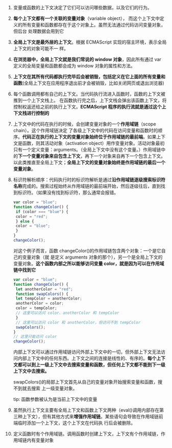 1. 变量或函数的上下文决定了它们可以访问哪些数据，以及它们的行为。

2. **每个上下文都有一个关联的变量对象**（variable object）， 而这个上下文中定义的所有变量和函数都存在于这个对象上。虽然无法通过代码访问变量对象，但后台 处理数据会用到它

3. **全局上下文是最外层的上下文**。根据 ECMAScript 实现的宿主环境，表示全局上下文的对象可能不一 样。

4. **在浏览器中，全局上下文就是我们常说的 window 对象**，因此所有通过 var 定义的全局变量和函数都会成为 window 对象的属性和方法。

5. **上下文在其所有代码都执行完毕后会被销毁，包括定义在它上面的所有变量和函数**(全局上下文在应用程序退出前才会被销毁，比如关闭网页或退出浏览器)

6. 每个函数调用都有自己的上下文。当代码执行流进入函数时，函数的上下文被推到一个上下文栈上。 在函数执行完之后，上下文栈会弹出该函数上下文，将控制权返还给之前的执行上下文。**ECMAScript 程序的执行流就是通过这个上下文栈进行控制的**

7. 上下文中的代码在执行的时候，会创建变量对象的一个**作用域链**（scope chain）。这个作用域链决定 了各级上下文中的代码在访问变量和函数时的顺序。**代码正在执行的上下文的变量对象始终位于作用域链的最前端**。如果上下文是函数，则其活动对象（activation object）用作变量对象。活动对象最初只有一个定义变量：arguments。（全局上下文中没有这个变量。）作用域链中的**下一个变量对象来自包含上下文**，再下一个对象来自再下一个包含上下文。以此类推直至全局上下文；**全局上下文的变量对象始终是作用域链的最后一个变量对象**。

8. 标识符解析顺序：代码执行时的标识符解析是通过**沿作用域链逐级搜索标识符名称**完成的。搜索过程始终从作用域链的最前端开始，然后逐级往后，直到找到标识符。（如果没有找到标识符，那么通常会报错。

   ```js
   var color = "blue"; 
   function changeColor() { 
    if (color === "blue") { 
    color = "red"; 
    } else { 
    color = "blue"; 
    } 
   } 
   changeColor();
   ```

   对这个例子而言，函数 changeColor()的作用域链包含两个对象：一个是它自己的变量对象（就 是定义 arguments 对象的那个），另一个是全局上下文的变量对象。**这个函数内部之所以能够访问变量 color，就是因为可以在作用域链中找到它**

   ```js
   var color = "blue"; 
   function changeColor() { 
    let anotherColor = "red"; 
    function swapColors() { 
    let tempColor = anotherColor; 
    anotherColor = color; 
    color = tempColor; 
    // 这里可以访问 color、anotherColor 和 tempColor 
    } 
    // 这里可以访问 color 和 anotherColor，但访问不到 tempColor 
    swapColors(); 
   } 
   // 这里只能访问 color 
   changeColor(); 
   ```

   内部上下文可以通过作用域链访问外部上下文中的一切，但外部上下文无法访问内部上下文中的任何东西。上下文之间的连接是线性的、有序的。**每个上下文都可以到上一级上下文中去搜索变量和函数，但任何上下文都不能到下一级上下文中去搜索。**

   swapColors()的局部上下文首先从自己的变量对象开始搜索变量和函数，搜不到就去搜索 上一级变量对象。

   tip: 函数参数被认为是当前上下文中的变量

9. 虽然执行上下文主要有全局上下文和函数上下文两种（eval()调用内部存在第三种上下文），但有其他方式来**增强作用域链**。某些语句会导致在作用域链前端临时添加一个上下文，这个上下文在代码执 行后会被删除。

10. 定义函数时有个作用域链。调用函数时创建上下文，上下文有个作用域链，作用域链内有变量对象


